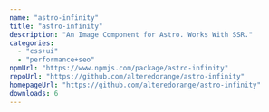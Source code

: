 ```yaml
---
name: "astro-infinity"
title: "astro-infinity"
description: "An Image Component for Astro. Works With SSR."
categories:
  - "css+ui"
  - "performance+seo"
npmUrl: "https://www.npmjs.com/package/astro-infinity"
repoUrl: "https://github.com/alteredorange/astro-infinity"
homepageUrl: "https://github.com/alteredorange/astro-infinity"
downloads: 6
---
```

